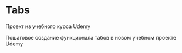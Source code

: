 # Tabs
Проект из учебного курса Udemy

Пошаговое создание функционала табов в новом учебном проекте Udemy
